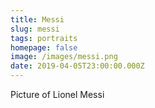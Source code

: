 ```yaml
---
title: Messi
slug: messi
tags: portraits
homepage: false
image: /images/messi.png
date: 2019-04-05T23:00:00.000Z
---
```

Picture of Lionel Messi
